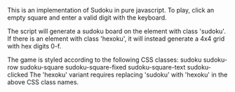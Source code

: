 This is an implementation of Sudoku in pure javascript.
To play, click an empty square and enter a valid digit with the keyboard. 

The script will generate a sudoku board on the element with class 'sudoku'.
If there is an element with class 'hexoku', it will instead generate a 4x4 grid with hex digits 0-f.

The game is styled according to the following CSS classes:
sudoku
sudoku-row
sudoku-square
sudoku-square-fixed
sudoku-square-text
sudoku-clicked
The 'hexoku' variant requires replacing 'sudoku' with 'hexoku' in the above CSS class names.

